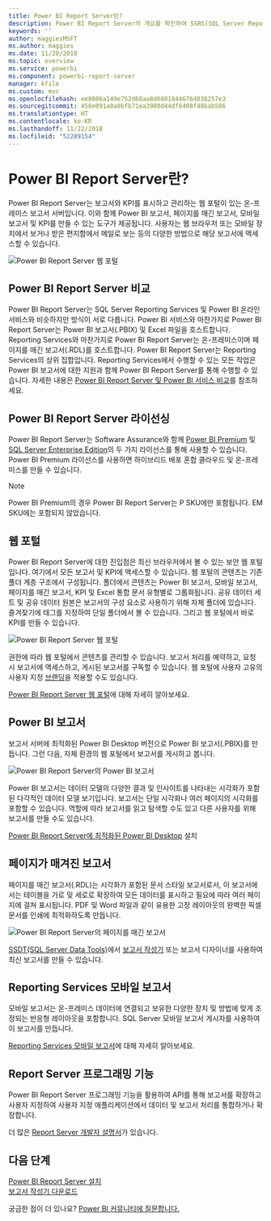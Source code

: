 ```yaml
---
title: Power BI Report Server란?
description: Power BI Report Server의 개요를 확인하여 SSRS(SQL Server Reporting Services)에 얼마나 적합한지 알아보고 나머지 Power BI를 파악합니다.
keywords: ''
author: maggiesMSFT
ms.author: maggies
ms.date: 11/20/2018
ms.topic: overview
ms.service: powerbi
ms.component: powerbi-report-server
manager: kfile
ms.custom: mvc
ms.openlocfilehash: ee8086a149e752d68aa8d6801844676d038257e3
ms.sourcegitcommit: 458e091a0a0bfb71ea3980d44df6408f48bab586
ms.translationtype: HT
ms.contentlocale: ko-KR
ms.lasthandoff: 11/22/2018
ms.locfileid: "52289154"
---
```

# <a name="what-is-power-bi-report-server"></a>Power BI Report Server란?

Power BI Report Server는 보고서와 KPI를 표시하고 관리하는 웹 포털이 있는 온-프레미스 보고서 서버입니다. 이와 함께 Power BI 보고서, 페이지를 매긴 보고서, 모바일 보고서 및 KPI를 만들 수 있는 도구가 제공됩니다. 사용자는 웹 브라우저 또는 모바일 장치에서 보거나 받은 편지함에서 메일로 보는 등의 다양한 방법으로 해당 보고서에 액세스할 수 있습니다.

![Power BI Report Server 웹 포털](media/get-started/power-bi-report-server-overview.png)

## <a name="comparing-power-bi-report-server"></a>Power BI Report Server 비교 
Power BI Report Server는 SQL Server Reporting Services 및 Power BI 온라인 서비스와 비슷하지만 방식이 서로 다릅니다. Power BI 서비스와 마찬가지로 Power BI Report Server는 Power BI 보고서(.PBIX) 및 Excel 파일을 호스트합니다. Reporting Services와 마찬가지로 Power BI Report Server는 온-프레미스이며 페이지를 매긴 보고서(.RDL)를 호스트합니다. Power BI Report Server는 Reporting Services의 상위 집합입니다. Reporting Services에서 수행할 수 있는 모든 작업은 Power BI 보고서에 대한 지원과 함께 Power BI Report Server를 통해 수행할 수 있습니다. 자세한 내용은 [Power BI Report Server 및 Power BI 서비스 비교](compare-report-server-service.md)를 참조하세요.

## <a name="licensing-power-bi-report-server"></a>Power BI Report Server 라이선싱
Power BI Report Server는 Software Assurance와 함께 [Power BI Premium](../service-premium.md) 및 [SQL Server Enterprise Edition](https://www.microsoft.com/sql-server/sql-server-2017-editions)의 두 가지 라이선스를 통해 사용할 수 있습니다. Power BI Premium 라이선스를 사용하면 하이브리드 배포 혼합 클라우드 및 온-프레미스를 만들 수 있습니다.  

> [!NOTE]
> Power BI Premium의 경우 Power BI Report Server는 P SKU에만 포함됩니다. EM SKU에는 포함되지 않았습니다.

## <a name="web-portal"></a>웹 포털
Power BI Report Server에 대한 진입점은 최신 브라우저에서 볼 수 있는 보안 웹 포털입니다. 여기에서 모든 보고서 및 KPI에 액세스할 수 있습니다. 웹 포털의 콘텐츠는 기존 폴더 계층 구조에서 구성됩니다. 폴더에서 콘텐츠는 Power BI 보고서, 모바일 보고서, 페이지를 매긴 보고서, KPI 및 Excel 통합 문서 유형별로 그룹화됩니다. 공유 데이터 세트 및 공유 데이터 원본은 보고서의 구성 요소로 사용하기 위해 자체 폴더에 있습니다. 즐겨찾기에 태그를 지정하여 단일 폴더에서 볼 수 있습니다. 그리고 웹 포털에서 바로 KPI를 만들 수 있습니다. 

![Power BI Report Server 웹 포털](media/get-started/web-portal.png)

권한에 따라 웹 포털에서 콘텐츠를 관리할 수 있습니다. 보고서 처리를 예약하고, 요청 시 보고서에 액세스하고, 게시된 보고서를 구독할 수 있습니다. 웹 포털에 사용자 고유의 사용자 지정 [브랜딩](https://docs.microsoft.com/sql/reporting-services/branding-the-web-portal)을 적용할 수도 있습니다. 

[Power BI Report Server 웹 포털](https://docs.microsoft.com/sql/reporting-services/web-portal-ssrs-native-mode)에 대해 자세히 알아보세요.

## <a name="power-bi-reports"></a>Power BI 보고서
보고서 서버에 최적화된 Power BI Desktop 버전으로 Power BI 보고서(.PBIX)를 만듭니다. 그런 다음, 자체 환경의 웹 포털에서 보고서를 게시하고 봅니다.

![Power BI Report Server의 Power BI 보고서](media/get-started/powerbi-reports.png)

Power BI 보고서는 데이터 모델의 다양한 결과 및 인사이트를 나타내는 시각화가 포함된 다각적인 데이터 모델 보기입니다.  보고서는 단일 시각화나 여러 페이지의 시각화를 포함할 수 있습니다. 역할에 따라 보고서를 읽고 탐색할 수도 있고 다른 사용자를 위해 보고서를 만들 수도 있습니다.

[Power BI Report Server에 최적화된 Power BI Desktop](quickstart-create-powerbi-report.md) 설치

## <a name="paginated-reports"></a>페이지가 매겨진 보고서
페이지를 매긴 보고서(.RDL)는 시각화가 포함된 문서 스타일 보고서로서, 이 보고서에서는 테이블을 가로 및 세로로 확장하여 모든 데이터를 표시하고 필요에 따라 여러 페이지에 걸쳐 표시됩니다. PDF 및 Word 파일과 같이 유용한 고정 레이아웃의 완벽한 픽셀 문서를 인쇄에 최적화하도록 만듭니다. 

![Power BI Report Server의 페이지를 매긴 보고서](media/get-started/paginated-reports.png)

[SSDT(SQL Server Data Tools)](https://docs.microsoft.com/sql/reporting-services/tools/reporting-services-in-sql-server-data-tools-ssdt)에서 [보고서 작성기](https://docs.microsoft.com/sql/reporting-services/report-builder/report-builder-in-sql-server-2016) 또는 보고서 디자이너를 사용하여 최신 보고서를 만들 수 있습니다. 

## <a name="reporting-services-mobile-reports"></a>Reporting Services 모바일 보고서
모바일 보고서는 온-프레미스 데이터에 연결되고 보유한 다양한 장치 및 방법에 맞게 조정되는 반응형 레이아웃을 포함합니다. SQL Server 모바일 보고서 게시자를 사용하여 이 보고서를 만듭니다.

[Reporting Services 모바일 보고서](https://docs.microsoft.com/sql/reporting-services/mobile-reports/create-mobile-reports-with-sql-server-mobile-report-publisher)에 대해 자세히 알아보세요. 

## <a name="report-server-programming-features"></a>Report Server 프로그래밍 기능
Power BI Report Server 프로그래밍 기능을 활용하여 API를 통해 보고서를 확장하고 사용자 지정하여 사용자 지정 애플리케이션에서 데이터 및 보고서 처리를 통합하거나 확장합니다.

더 많은 [Report Server 개발자 설명서](https://docs.microsoft.com/sql/reporting-services/reporting-services-developer-documentation)가 있습니다.

## <a name="next-steps"></a>다음 단계
[Power BI Report Server 설치](install-report-server.md)  
[보고서 작성기 다운로드](https://www.microsoft.com/download/details.aspx?id=53613)  

궁금한 점이 더 있나요? [Power BI 커뮤니티에 질문합니다.](https://community.powerbi.com/)


